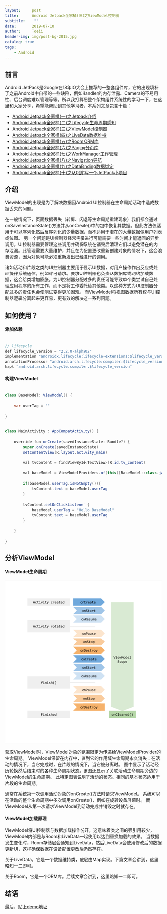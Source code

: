 ```yaml
---
layout:     post
title:      Android Jetpack全家桶(三)之ViewModel控制器
subtitle:    ""
date:       2019-07-10
author:     Toeii
header-img: img/post-bg-2015.jpg
catalog: true
tags:
    - Android
---
```




## 前言

Android JetPack是Google在18年IO大会上推荐的一整套组件库，它的出现填补了之前Android中自带的一些缺陷，例如Handler的内存泄露、Camera的不易用性、后台调度难以管理等等。所以我打算把整个架构组件系统性的学习一下，在这里和大家分享，希望能帮助到其他学习者。本系列文章包含十篇：

- [Android Jetpack全家桶(一)之Jetpack介绍](https://toeii.github.io/2019/07/09/Android-Jetpack%E5%85%A8%E5%AE%B6%E6%A1%B6(%E4%B8%80)%E4%B9%8BJetPack%E9%85%8D%E7%BD%AE/)<br />
- [Android Jetpack全家桶(二)之Lifecycle生命周期感知](https://toeii.github.io/2019/07/09/Android-Jetpack%E5%85%A8%E5%AE%B6%E6%A1%B6(%E4%BA%8C)%E4%B9%8BLifecycle%E7%94%9F%E5%91%BD%E5%91%A8%E6%9C%9F%E6%84%9F%E7%9F%A5/)<br />
- [Android Jetpack全家桶(三)之ViewModel控制器](https://toeii.github.io/2019/07/10/Android-Jetpack%E5%85%A8%E5%AE%B6%E6%A1%B6(%E4%B8%89)%E4%B9%8BViewModel%E6%8E%A7%E5%88%B6%E5%99%A8/)<br />
- [Android Jetpack全家桶(四)之LiveData数据维持](https://toeii.github.io/2019/07/12/Android-Jetpack%E5%85%A8%E5%AE%B6%E6%A1%B6(%E5%9B%9B)%E4%B9%8BLiveData%E6%95%B0%E6%8D%AE%E7%BB%B4%E6%8C%81/)<br />
- [Android Jetpack全家桶(五)之Room ORM库](https://toeii.github.io/2019/07/17/Android-Jetpack%E5%85%A8%E5%AE%B6%E6%A1%B6(%E4%BA%94)%E4%B9%8BRoom-ORM%E5%BA%93/)<br />
- [Android Jetpack全家桶(六)之Paging分页库](https://toeii.github.io/2019/07/19/Android-Jetpack%E5%85%A8%E5%AE%B6%E6%A1%B6(%E5%85%AD)%E4%B9%8BPaging%E5%88%86%E9%A1%B5%E5%BA%93/)<br />
- [Android Jetpack全家桶(七)之WorkManager工作管理](https://toeii.github.io/2019/08/01/Android-Jetpack%E5%85%A8%E5%AE%B6%E6%A1%B6(%E4%B8%83)%E4%B9%8BWorkManager%E5%B7%A5%E4%BD%9C%E7%AE%A1%E7%90%86/)<br />
- [Android Jetpack全家桶(八)之Navigation导航](https://toeii.github.io/2019/08/06/Android-Jetpack%E5%85%A8%E5%AE%B6%E6%A1%B6(%E5%85%AB)%E4%B9%8BNavigation%E5%AF%BC%E8%88%AA/)<br />
- [Android Jetpack全家桶(九)之DataBinding数据绑定](https://toeii.github.io/2019/08/07/Android-Jetpack%E5%85%A8%E5%AE%B6%E6%A1%B6(%E4%B9%9D)%E4%B9%8BDataBinding%E6%95%B0%E6%8D%AE%E7%BB%91%E5%AE%9A/)<br />
- [Android Jetpack全家桶(十)之从0到1写一个JetPack小项目](https://toeii.github.io/2019/08/07/Android-Jetpack%E5%85%A8%E5%AE%B6%E6%A1%B6(%E5%8D%81)%E4%B9%8B%E4%BB%8E0%E5%88%B01%E5%86%99%E4%B8%80%E4%B8%AAJetPack%E5%B0%8F%E9%A1%B9%E7%9B%AE/)<br />



## 介绍

ViewModel的出现是为了解决数据因Android UI控制器在生命周期活动中造成数据丢失的问题。

在一般情况下，页面数据丢失（转屏、闪退等生命周期重建现象）我们都会通过onSaveInstanceState()方法并从onCreate()中的包中恢复其数据。但此方法仅适用于可以序列化然后反序列化的少量数据，而不适用于潜在的大量数据像用户列表或位图。
另一个问题是UI控制器经常需要进行可能需要一些时间才能返回的异步调用。UI控制器需要管理这些调用并确保系统在销毁后清理它们以避免潜在的内存泄漏。此管理需要大量维护，并且在为配置更改重新创建对象的情况下，这会浪费资源，因为对象可能必须重新发出已经进行的调用。

诸如活动和片段之类的UI控制器主要用于显示UI数据，对用户操作作出反应或处理操作系统通信，例如许可请求。要求UI控制器也负责从数据库或网络加载数据，这会给类增加膨胀。为UI控制器分配过多的责任可能导致单个类尝试自己处理应用程序的所有工作，而不是将工作委托给其他类。以这种方式为UI控制器分配过多的责任也会使测试变得更加困难。
而ViewModel将视图数据所有权与UI控制器逻辑分离起来更容易，更有效的解决这一系列问题。

## 如何使用？

#### 添加依赖

```java

// lifecycle
def lifecycle_version = "2.2.0-alpha02"
implementation "androidx.lifecycle:lifecycle-extensions:$lifecycle_version"
annotationProcessor "android.arch.lifecycle:compiler:$lifecycle_version"
kapt "android.arch.lifecycle:compiler:$lifecycle_version"

```

#### 构建ViewModel

```java

class BaseModel: ViewModel() {

    var userTag = ""

}

```

```java

class MainActivity : AppCompatActivity() {

    override fun onCreate(savedInstanceState: Bundle?) {
        super.onCreate(savedInstanceState)
        setContentView(R.layout.activity_main)
        
        val tvContent = findViewById<TextView>(R.id.tv_content)

        val baseModel = ViewModelProviders.of(this)[BaseModel::class.java]

        if(baseModel.userTag.isNotEmpty()){
            tvContent.text = baseModel.userTag
        }

        tvContent.setOnClickListener {
            baseModel.userTag = "Hello BaseModel"
            tvContent.text = baseModel.userTag
        }

    }

}

```

## 分析ViewModel

#### ViewModel生命周期

![图片介绍](/img/toeii/icon_android_viewmodel_lifecycle.png)

获取ViewModel时，ViewModel对象的范围限定为传递给ViewModelProvider的生命周期。
ViewModel保留在内存中，直到它的作用域生命周期永久消失：在活动的情况下，当它完成时，在片段的情况下，当它被分离时。
图中显示了活动经历轮换然后结束时的各种生命周期状态。该图还显示了关联活动生命周期旁边的ViewModel的生命周期。
此特定图表说明了活动的状态。相同的基本状态适用于片段的生命周期。

通常在系统第一次调用活动对象的onCreate()方法时请求ViewModel。
系统可以在活动的整个生命周期中多次调用onCreate()，例如在旋转设备屏幕时。
而ViewModel从第一次请求ViewModel到活动完成并销毁之时就存在。

#### ViewModel加载原理

ViewModel将UI控制器与数据加载操作分开，这意味着类之间的强引用较少，ViewModel内部是与Room和LiveData一起使用以达到替换加载的效果。
当数据发生变化时，Room存储层会通知到LiveData，然后LiveData会使用修改后的数据更新UI，这样确保数据在设备配置更改后仍然存在。

关于LiveData，它是一个数据维持类，底层由Map实现。下篇文章会讲到，这里略知一二即可。

关于Room，它是一个ORM库。后续文章会讲到，这里略知一二即可。


## 结语

最后，贴上[demo地址](https://github.com/toeii/ViewModelSimpleExample)



